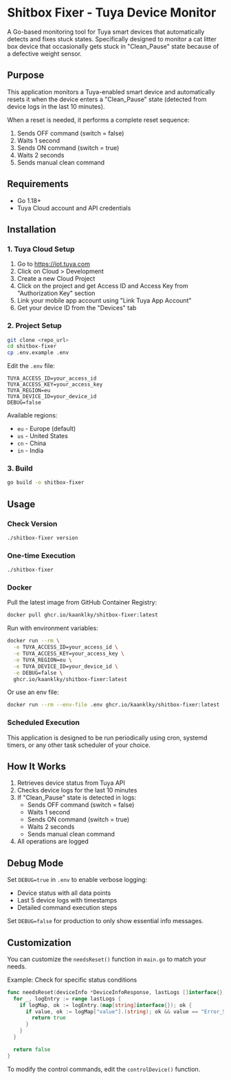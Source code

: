 # Shitbox Fixer - Tuya Device Monitor

A Go-based monitoring tool for Tuya smart devices that automatically detects and fixes stuck states. Specifically designed to monitor a cat litter box device that occasionally gets stuck in "Clean_Pause" state because of a defective weight sensor.

## Purpose

This application monitors a Tuya-enabled smart device and automatically resets it when the device enters a "Clean_Pause" state (detected from device logs in the last 10 minutes).

When a reset is needed, it performs a complete reset sequence:
1. Sends OFF command (switch = false)
2. Waits 1 second
3. Sends ON command (switch = true)
4. Waits 2 seconds
5. Sends manual clean command

## Requirements

- Go 1.18+
- Tuya Cloud account and API credentials

## Installation

### 1. Tuya Cloud Setup

1. Go to https://iot.tuya.com
2. Click on Cloud > Development
3. Create a new Cloud Project
4. Click on the project and get Access ID and Access Key from "Authorization Key" section
5. Link your mobile app account using "Link Tuya App Account"
6. Get your device ID from the "Devices" tab

### 2. Project Setup

```bash
git clone <repo_url>
cd shitbox-fixer
cp .env.example .env
```

Edit the `.env` file:
```
TUYA_ACCESS_ID=your_access_id
TUYA_ACCESS_KEY=your_access_key
TUYA_REGION=eu
TUYA_DEVICE_ID=your_device_id
DEBUG=false
```

Available regions:
- `eu` - Europe (default)
- `us` - United States
- `cn` - China
- `in` - India

### 3. Build

```bash
go build -o shitbox-fixer
```

## Usage

### Check Version

```bash
./shitbox-fixer version
```

### One-time Execution

```bash
./shitbox-fixer
```

### Docker

Pull the latest image from GitHub Container Registry:

```bash
docker pull ghcr.io/kaanklky/shitbox-fixer:latest
```

Run with environment variables:

```bash
docker run --rm \
  -e TUYA_ACCESS_ID=your_access_id \
  -e TUYA_ACCESS_KEY=your_access_key \
  -e TUYA_REGION=eu \
  -e TUYA_DEVICE_ID=your_device_id \
  -e DEBUG=false \
  ghcr.io/kaanklky/shitbox-fixer:latest
```

Or use an env file:

```bash
docker run --rm --env-file .env ghcr.io/kaanklky/shitbox-fixer:latest
```

### Scheduled Execution

This application is designed to be run periodically using cron, systemd timers, or any other task scheduler of your choice.

## How It Works

1. Retrieves device status from Tuya API
2. Checks device logs for the last 10 minutes
3. If "Clean_Pause" state is detected in logs:
   - Sends OFF command (switch = false)
   - Waits 1 second
   - Sends ON command (switch = true)
   - Waits 2 seconds
   - Sends manual clean command
4. All operations are logged

## Debug Mode

Set `DEBUG=true` in `.env` to enable verbose logging:
- Device status with all data points
- Last 5 device logs with timestamps
- Detailed command execution steps

Set `DEBUG=false` for production to only show essential info messages.

## Customization

You can customize the `needsReset()` function in `main.go` to match your needs.

Example: Check for specific status conditions
```go
func needsReset(deviceInfo *DeviceInfoResponse, lastLogs []interface{}) bool {
  for _, logEntry := range lastLogs {
    if logMap, ok := logEntry.(map[string]interface{}); ok {
      if value, ok := logMap["value"].(string); ok && value == "Error_State" {
        return true
      }
    }
  }

  return false
}
```

To modify the control commands, edit the `controlDevice()` function.
